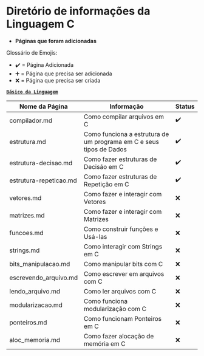 # Diretório de informações da Linguagem C

* **Páginas que foram adicionadas**

Glossário de Emojis:

* :heavy_check_mark: = Página Adicionada
* :heavy_plus_sign: = Página que precisa ser adicionada
* :x: = Página que precisa ser criada

[**`Básico da Linguagem`**]()

Nome da Página|Informação|Status
|---|---|---|
compilador.md| Como compilar arquivos em C|:heavy_check_mark:
estrutura.md|Como funciona a estrutura de um programa em C e seus tipos de Dados| :heavy_check_mark:
estrutura-decisao.md| Como fazer estruturas de Decisão em C|:heavy_check_mark:
estrutura-repeticao.md|Como fazer estruturas de Repetição em C|:heavy_check_mark:
vetores.md| Como fazer e interagir com Vetores| :x:
matrizes.md| Como fazer e interagir com Matrizes| :x:
funcoes.md| Como construir funções e Usá-las| :x:
strings.md| Como interagir com Strings em C| :x:
bits_manipulacao.md| Como manipular bits com C | :x:
escrevendo_arquivo.md| Como escrever em arquivos com C| :x:
lendo_arquivo.md| Como ler arquivos com C|:x:
modularizacao.md| Como funciona modularização com C|:x:
ponteiros.md | Como funcionam Ponteiros em C|:x:
aloc_memoria.md| Como fazer alocação de memória em C| :x: